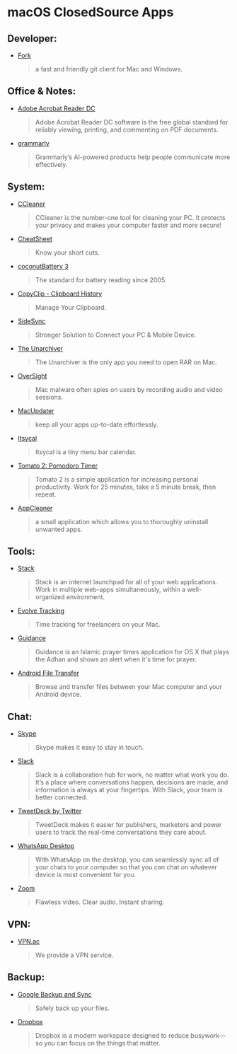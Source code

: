 # macOS ClosedSource Apps

## Developer:

- [Fork](https://git-fork.com)
  > a fast and friendly git client for Mac and Windows.

## Office & Notes:

- [Adobe Acrobat Reader DC](https://get.adobe.com/reader)
  > Adobe Acrobat Reader DC software is the free global standard for reliably viewing, printing, and commenting on PDF documents.
- [grammarly](https://www.grammarly.com)
  > Grammarly’s AI-powered products help people communicate more effectively.

## System:

- [CCleaner](https://www.ccleaner.com)
  > CCleaner is the number-one tool for cleaning your PC. It protects your privacy and makes your computer faster and more secure!
- [CheatSheet](https://www.mediaatelier.com/CheatSheet)
  > Know your short cuts.
- [coconutBattery 3](https://www.coconut-flavour.com/coconutbattery)
  > The standard for battery reading since 2005.
- [CopyClip - Clipboard History](https://itunes.apple.com/ca/app/copyclip-clipboard-history/id595191960)
  > Manage Your Clipboard.
- [SideSync](https://www.samsung.com/us/sidesync)
  > Stronger Solution to Connect your PC & Mobile Device.
- [The Unarchiver](https://theunarchiver.com)
  > The Unarchiver is the only app you need to open RAR on Mac.
- [OverSight](https://objective-see.com/products/oversight.html)
  > Mac malware often spies on users by recording audio and video sessions.
- [MacUpdater](https://www.corecode.io/macupdater/)
  > keep all your apps up-to-date effortlessly.
- [Itsycal](https://www.mowglii.com/itsycal/)
  > Itsycal is a tiny menu bar calendar.
- [Tomato 2: Pomodoro Timer](https://apps.apple.com/us/app/tomato-2-pomodoro-timer/id1494210770)
  > Tomato 2 is a simple application for increasing personal productivity. Work for 25 minutes, take a 5 minute break, then repeat.
- [AppCleaner](https://freemacsoft.net/appcleaner)
  > a small application which allows you to thoroughly uninstall unwanted apps.

## Tools:

- [Stack](https://getstack.app)
  > Stack is an internet launchpad for all of your web applications. Work in multiple web-apps simultaneously, within a well-organized environment.
- [Evolve Tracking](https://www.evolvetracking.com)
  > Time tracking for freelancers on your Mac.
- [Guidance](https://apps.apple.com/us/app/guidance/id412759995)
  > Guidance is an Islamic prayer times application for OS X that plays the Adhan and shows an alert when it's time for prayer.
- [Android File Transfer](https://www.android.com/filetransfer/)
  > Browse and transfer files between your Mac computer and your Android device.

## Chat:

- [Skype](https://www.skype.com)
  > Skype makes it easy to stay in touch.
- [Slack](https://slack.com)
  > Slack is a collaboration hub for work, no matter what work you do. It’s a place where conversations happen, decisions are made, and information is always at your fingertips. With Slack, your team is better connected.
- [TweetDeck by Twitter](https://itunes.apple.com/ca/app/tweetdeck-by-twitter/id485812721)
  > TweetDeck makes it easier for publishers, marketers and power users to track the real-time conversations they care about.
- [WhatsApp Desktop](https://itunes.apple.com/us/app/whatsapp-desktop/id1147396723)
  > With WhatsApp on the desktop, you can seamlessly sync all of your chats to your computer so that you can chat on whatever device is most convenient for you.
- [Zoom](https://zoom.us)
  > Flawless video. Clear audio. Instant sharing.

## VPN:

- [VPN.ac](https://vpn.ac)
  > We provide a VPN service.

## Backup:

- [Google Backup and Sync](https://www.google.com/drive/download/backup-and-sync)
  > Safely back up your files.
- [Dropbox](https://www.dropbox.com)
  > Dropbox is a modern workspace designed to reduce busywork—so you can focus on the things that matter.
